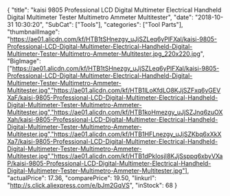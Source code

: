 {
	"title": "kaisi 9805 Professional LCD Digital Multimeter Electrical Handheld Digital Multimeter Tester Multimetro Ammeter Multitester",
	"date": "2018-10-31 10:30:20",
	"SubCat": ["Tools"],
	"categories": ["Tool Parts"],
	"thumbnailImage": "https://ae01.alicdn.com/kf/HTB1tSHnezgy_uJjSZLeq6yPlFXal/kaisi-9805-Professional-LCD-Digital-Multimeter-Electrical-Handheld-Digital-Multimeter-Tester-Multimetro-Ammeter-Multitester.jpg_220x220.jpg",
	"BigImage": ["https://ae01.alicdn.com/kf/HTB1tSHnezgy_uJjSZLeq6yPlFXal/kaisi-9805-Professional-LCD-Digital-Multimeter-Electrical-Handheld-Digital-Multimeter-Tester-Multimetro-Ammeter-Multitester.jpg","https://ae01.alicdn.com/kf/HTB1lLoKfdLO8KJjSZFxq6yGEVXaF/kaisi-9805-Professional-LCD-Digital-Multimeter-Electrical-Handheld-Digital-Multimeter-Tester-Multimetro-Ammeter-Multitester.jpg","https://ae01.alicdn.com/kf/HTB1koHmezgy_uJjSZJnq6zuOXXah/kaisi-9805-Professional-LCD-Digital-Multimeter-Electrical-Handheld-Digital-Multimeter-Tester-Multimetro-Ammeter-Multitester.jpg","https://ae01.alicdn.com/kf/HTB1HFLnezgy_uJjSZKbq6xXkXXa7/kaisi-9805-Professional-LCD-Digital-Multimeter-Electrical-Handheld-Digital-Multimeter-Tester-Multimetro-Ammeter-Multitester.jpg","https://ae01.alicdn.com/kf/HTB1dPkIosjI8KJjSsppq6xbyVXaP/kaisi-9805-Professional-LCD-Digital-Multimeter-Electrical-Handheld-Digital-Multimeter-Tester-Multimetro-Ammeter-Multitester.jpg"],
	"actualPrice": 17.36,
	"comparePrice": 19.50,
	"linkurl": "http://s.click.aliexpress.com/e/bJm2GqVS",
	"inStock": 68
}
